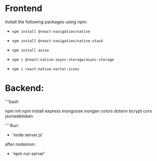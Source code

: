 # Frontend
Install the following packages using npm:

* `npm install @react-navigation/native`
* `npm install @react-navigation/native-stack`

* `npm install axios`
* `npm i @react-native-async-storage/async-storage`
* `npm i react-native-vector-icons`

# Backend:

'''bash

npm init
npm install express mongoose morgan colors dotenv bcrypt cors jsonwebtoken

'''
Run:

* 'node server.js'

after nodemon:

* 'npm run server'